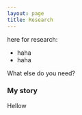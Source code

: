 ```yaml
---
layout: page
title: Research
---
```


here for research:

- haha
- haha

What else do you need?

### My story

Hellow
